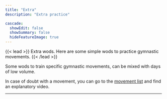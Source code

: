 ```yaml
---
title: "Extra"
description: "Extra practice"

cascade:
  showEdit: false
  showSummary: false
  hideFeatureImage: true
---
```


{{< lead >}}
Extra wods. Here are some simple wods to practice gymnastic movements.
{{< /lead >}}

Some wods to train specific gymnastic movements, can be mixed with days of low volume.

In case of doubt with a movement, you can go to the [movement list](../movements/) and find an explanatory video.

---